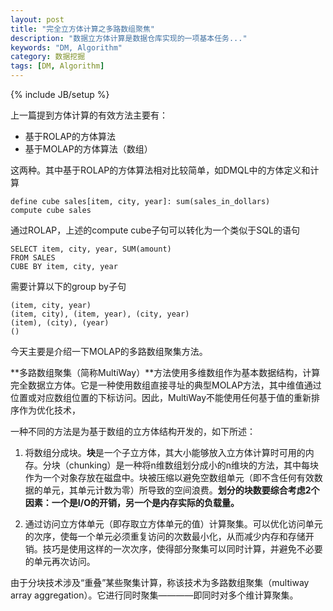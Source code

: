 ```yaml
---
layout: post
title: "完全立方体计算之多路数组聚焦"
description: "数据立方体计算是数据仓库实现的一项基本任务..."
keywords: "DM, Algorithm"
category: 数据挖掘
tags: [DM, Algorithm]
---
```

{% include JB/setup %}

上一篇提到方体计算的有效方法主要有：

- 基于ROLAP的方体算法
- 基于MOLAP的方体算法（数组）

这两种。其中基于ROLAP的方体算法相对比较简单，如DMQL中的方体定义和计算

	define cube sales[item, city, year]: sum(sales_in_dollars)
	compute cube sales

通过ROLAP，上述的compute cube子句可以转化为一个类似于SQL的语句
	
	SELECT item, city, year, SUM(amount)
	FROM SALES
	CUBE BY item, city, year 

<!-- more -->

需要计算以下的group by子句

	(item, city, year)
	(item, city), (item, year), (city, year)
	(item), (city), (year)
	()

今天主要是介绍一下MOLAP的多路数组聚集方法。

**多路数组聚集（简称MultiWay）**方法使用多维数组作为基本数据结构，计算完全数据立方体。它是一种使用数组直接寻址的典型MOLAP方法，其中维值通过位置或对应数组位置的下标访问。因此，MultiWay不能使用任何基于值的重新排序作为优化技术，

一种不同的方法是为基于数组的立方体结构开发的，如下所述：

1. 将数组分成块。**块**是一个子立方体，其大小能够放入立方体计算时可用的内存。分块（chunking）是一种将n维数组划分成小的n维块的方法，其中每块作为一个对象存放在磁盘中。块被压缩以避免空数组单元（即不含任何有效数据的单元，其单元计数为零）所导致的空间浪费。**划分的块数要综合考虑2个因素：一个是I/O的开销，另一个是内存实际的负载量。**

2. 通过访问立方体单元（即存取立方体单元的值）计算聚集。可以优化访问单元的次序，使每一个单元必须重复访问的次数最小化，从而减少内存和存储开销。技巧是使用这样的一次次序，使得部分聚集可以同时计算，并避免不必要的单元再次访问。

由于分块技术涉及“重叠”某些聚集计算，称该技术为多路数组聚集（multiway array aggregation）。它进行同时聚集————即同时对多个维计算聚集。




